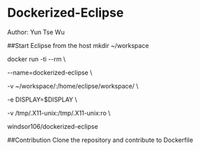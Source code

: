 # Dockerized-Eclipse
Author: Yun Tse Wu

##Start Eclipse from the host
mkdir ~/workspace 

docker run -ti --rm \ 

--name=dockerized-eclipse \ 

-v ~/workspace/:/home/eclipse/workspace/ \ 

-e DISPLAY=$DISPLAY \ 

-v /tmp/.X11-unix:/tmp/.X11-unix:ro \ 

windsor106/dockerized-eclipse 


##Contribution
Clone the repository and contribute to Dockerfile


